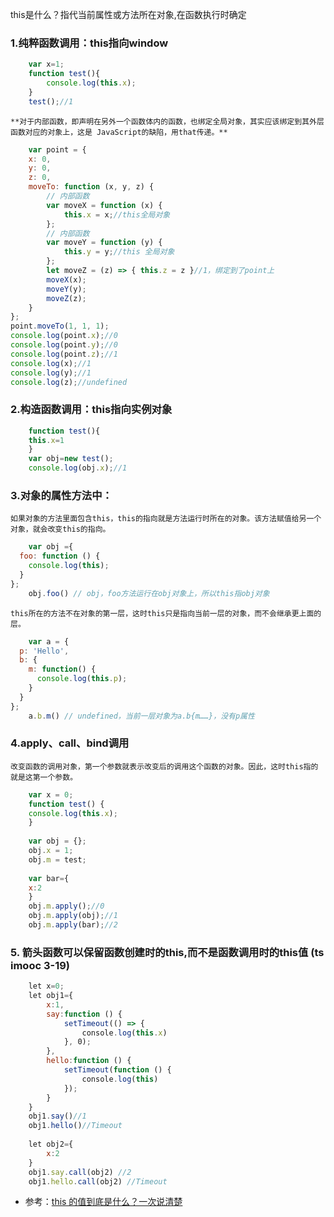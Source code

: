 this是什么？指代当前属性或方法所在对象,在函数执行时确定

### 1.纯粹函数调用：this指向window
```javascript
	var x=1;
	function test(){
	    console.log(this.x);
	}
	test();//1
```	
	**对于内部函数，即声明在另外一个函数体内的函数，也绑定全局对象，其实应该绑定到其外层函数对应的对象上，这是 JavaScript的缺陷，用that传递。**
```javascript
	var point = {
    x: 0,
    y: 0,
    z: 0,
    moveTo: function (x, y, z) {
        // 内部函数
        var moveX = function (x) {
            this.x = x;//this全局对象
        };
        // 内部函数
        var moveY = function (y) {
            this.y = y;//this 全局对象
        };
        let moveZ = (z) => { this.z = z }//1，绑定到了point上
        moveX(x);
        moveY(y);
        moveZ(z);
    }
};
point.moveTo(1, 1, 1);
console.log(point.x);//0
console.log(point.y);//0
console.log(point.z);//1
console.log(x);//1
console.log(y);//1
console.log(z);//undefined
```	
### 2.构造函数调用：this指向实例对象
```javascript
	function test(){
	this.x=1
	}
	var obj=new test();
	console.log(obj.x);//1
```	
### 3.对象的属性方法中：
	如果对象的方法里面包含this，this的指向就是方法运行时所在的对象。该方法赋值给另一个对象，就会改变this的指向。
```javascript
	var obj ={
  foo: function () {
    console.log(this);
  }
};
	obj.foo() // obj，foo方法运行在obj对象上，所以this指obj对象
```	
	this所在的方法不在对象的第一层，这时this只是指向当前一层的对象，而不会继承更上面的层。
```javascript
	var a = {
  p: 'Hello',
  b: {
    m: function() {
      console.log(this.p);
    }
  }
};
	a.b.m() // undefined，当前一层对象为a.b{m……}，没有p属性
```	
	
### 4.apply、call、bind调用
	改变函数的调用对象，第一个参数就表示改变后的调用这个函数的对象。因此，这时this指的就是这第一个参数。
```javascript
	var x = 0;
	function test() {
	console.log(this.x);
	}
	
	var obj = {};
	obj.x = 1;
	obj.m = test;
	
	var bar={
	x:2
	}
	obj.m.apply();//0
	obj.m.apply(obj);//1
	obj.m.apply(bar);//2
```	
### 5. 箭头函数可以保留函数创建时的this,而不是函数调用时的this值 (ts imooc 3-19)
```js
	let x=0;
	let obj1={
	    x:1,
	    say:function () {
	        setTimeout(() => {
	            console.log(this.x)
	        }, 0);
	    },
	    hello:function () {
	        setTimeout(function () {
	            console.log(this)
	        });
	    }
	}
	obj1.say()//1
	obj1.hello()//Timeout
	 
	let obj2={
	    x:2
	}
	obj1.say.call(obj2) //2
	obj1.hello.call(obj2) //Timeout
```	


- 参考：[this 的值到底是什么？一次说清楚](https://zhuanlan.zhihu.com/p/23804247)
